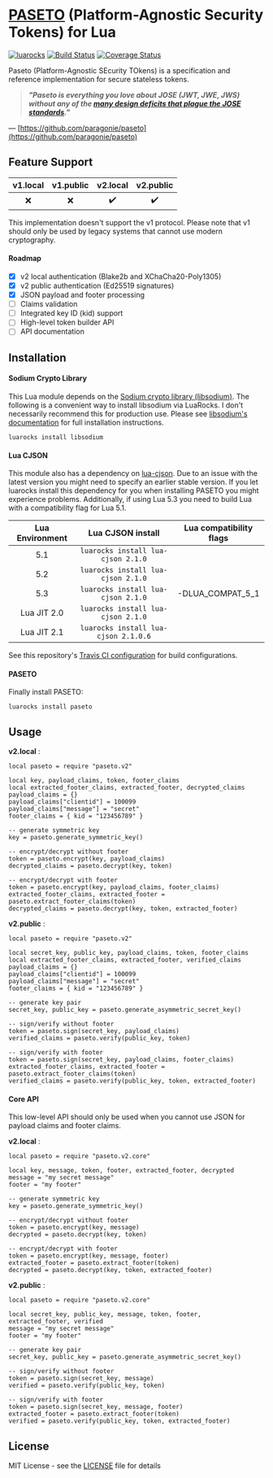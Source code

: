 # [PASETO](https://github.com/paragonie/paseto) (Platform-Agnostic Security Tokens) for Lua
[![luarocks](https://img.shields.io/badge/luarocks-paseto-blue.svg)](https://luarocks.org/modules/peterevans/paseto)
[![Build Status](https://travis-ci.org/peter-evans/paseto-lua.svg?branch=master)](https://travis-ci.org/peter-evans/paseto-lua)
[![Coverage Status](https://coveralls.io/repos/github/peter-evans/paseto-lua/badge.svg?branch=master)](https://coveralls.io/github/peter-evans/paseto-lua?branch=master)

Paseto (Platform-Agnostic SEcurity TOkens) is a specification and reference implementation for secure stateless tokens.

>__*"Paseto is everything you love about JOSE (JWT, JWE, JWS) without any of the [many design deficits that plague the JOSE standards](https://paragonie.com/blog/2017/03/jwt-json-web-tokens-is-bad-standard-that-everyone-should-avoid)."*__

— [https://github.com/paragonie/paseto](https://github.com/paragonie/paseto)

## Feature Support

| v1.local | v1.public | v2.local | v2.public |
| :---: | :---: | :---: | :---: |
| :x: | :x: | :heavy_check_mark: | :heavy_check_mark: |

This implementation doesn't support the v1 protocol. Please note that v1 should only be used by legacy systems that cannot use modern cryptography.

#### Roadmap
- [x] v2 local authentication (Blake2b and XChaCha20-Poly1305)
- [x] v2 public authentication (Ed25519 signatures)
- [x] JSON payload and footer processing
- [ ] Claims validation
- [ ] Integrated key ID (kid) support
- [ ] High-level token builder API
- [ ] API documentation

## Installation

#### Sodium Crypto Library

This Lua module depends on the [Sodium crypto library (libsodium)](https://github.com/jedisct1/libsodium).
The following is a convenient way to install libsodium via LuaRocks.
I don't necessarily recommend this for production use. Please see [libsodium's documentation](https://download.libsodium.org/doc/installation/) for full installation instructions.
```
luarocks install libsodium
```

#### Lua CJSON

This module also has a dependency on [lua-cjson](https://luarocks.org/modules/openresty/lua-cjson).
Due to an issue with the latest version you might need to specify an earlier stable version.
If you let luarocks install this dependency for you when installing PASETO you might experience problems.
Additionally, if using Lua 5.3 you need to build Lua with a compatibility flag for Lua 5.1.

| Lua Environment | Lua CJSON install | Lua compatibility flags |
| :---: | :---: | :---: |
| 5.1 | `luarocks install lua-cjson 2.1.0` | |
| 5.2 | `luarocks install lua-cjson 2.1.0` | |
| 5.3 | `luarocks install lua-cjson 2.1.0` | -DLUA_COMPAT_5_1 |
| Lua JIT 2.0 | `luarocks install lua-cjson 2.1.0` | |
| Lua JIT 2.1 | `luarocks install lua-cjson 2.1.0.6` | |

See this repository's [Travis CI configuration](.travis.yml) for build configurations.

#### PASETO
Finally install PASETO:
```
luarocks install paseto
```

## Usage

__v2.local__ :
```
local paseto = require "paseto.v2"

local key, payload_claims, token, footer_claims
local extracted_footer_claims, extracted_footer, decrypted_claims
payload_claims = {}
payload_claims["clientid"] = 100099
payload_claims["message"] = "secret"
footer_claims = { kid = "123456789" }

-- generate symmetric key
key = paseto.generate_symmetric_key()

-- encrypt/decrypt without footer
token = paseto.encrypt(key, payload_claims)
decrypted_claims = paseto.decrypt(key, token)

-- encrypt/decrypt with footer
token = paseto.encrypt(key, payload_claims, footer_claims)
extracted_footer_claims, extracted_footer = paseto.extract_footer_claims(token)
decrypted_claims = paseto.decrypt(key, token, extracted_footer)
```

__v2.public__ :
```
local paseto = require "paseto.v2"

local secret_key, public_key, payload_claims, token, footer_claims
local extracted_footer_claims, extracted_footer, verified_claims
payload_claims = {}
payload_claims["clientid"] = 100099
payload_claims["message"] = "secret"
footer_claims = { kid = "123456789" }

-- generate key pair
secret_key, public_key = paseto.generate_asymmetric_secret_key()

-- sign/verify without footer
token = paseto.sign(secret_key, payload_claims)
verified_claims = paseto.verify(public_key, token)

-- sign/verify with footer
token = paseto.sign(secret_key, payload_claims, footer_claims)
extracted_footer_claims, extracted_footer = paseto.extract_footer_claims(token)
verified_claims = paseto.verify(public_key, token, extracted_footer)
```

#### Core API
This low-level API should only be used when you cannot use JSON for payload claims and footer claims.

__v2.local__ :
```
local paseto = require "paseto.v2.core"

local key, message, token, footer, extracted_footer, decrypted
message = "my secret message"
footer = "my footer"

-- generate symmetric key
key = paseto.generate_symmetric_key()

-- encrypt/decrypt without footer
token = paseto.encrypt(key, message)
decrypted = paseto.decrypt(key, token)

-- encrypt/decrypt with footer
token = paseto.encrypt(key, message, footer)
extracted_footer = paseto.extract_footer(token)
decrypted = paseto.decrypt(key, token, extracted_footer)
```

__v2.public__ :
```
local paseto = require "paseto.v2.core"

local secret_key, public_key, message, token, footer, extracted_footer, verified
message = "my secret message"
footer = "my footer"

-- generate key pair
secret_key, public_key = paseto.generate_asymmetric_secret_key()

-- sign/verify without footer
token = paseto.sign(secret_key, message)
verified = paseto.verify(public_key, token)

-- sign/verify with footer
token = paseto.sign(secret_key, message, footer)
extracted_footer = paseto.extract_footer(token)
verified = paseto.verify(public_key, token, extracted_footer)
```

## License

MIT License - see the [LICENSE](LICENSE) file for details
